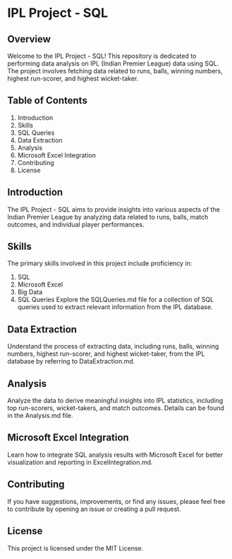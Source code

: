 # IPL Project - SQL
## Overview
Welcome to the IPL Project - SQL! This repository is dedicated to performing data analysis on IPL (Indian Premier League) data using SQL. The project involves fetching data related to runs, balls, winning numbers, highest run-scorer, and highest wicket-taker.

## Table of Contents
1. Introduction
2. Skills
3. SQL Queries
4. Data Extraction
5. Analysis
6. Microsoft Excel Integration
7. Contributing
8. License
## Introduction
The IPL Project - SQL aims to provide insights into various aspects of the Indian Premier League by analyzing data related to runs, balls, match outcomes, and individual player performances.

## Skills
The primary skills involved in this project include proficiency in:

1. SQL
2. Microsoft Excel
3. Big Data
4. SQL Queries
Explore the SQLQueries.md file for a collection of SQL queries used to extract relevant information from the IPL database.

## Data Extraction
Understand the process of extracting data, including runs, balls, winning numbers, highest run-scorer, and highest wicket-taker, from the IPL database by referring to DataExtraction.md.

## Analysis
Analyze the data to derive meaningful insights into IPL statistics, including top run-scorers, wicket-takers, and match outcomes. Details can be found in the Analysis.md file.

## Microsoft Excel Integration
Learn how to integrate SQL analysis results with Microsoft Excel for better visualization and reporting in ExcelIntegration.md.

## Contributing
If you have suggestions, improvements, or find any issues, please feel free to contribute by opening an issue or creating a pull request.

## License
This project is licensed under the MIT License.
